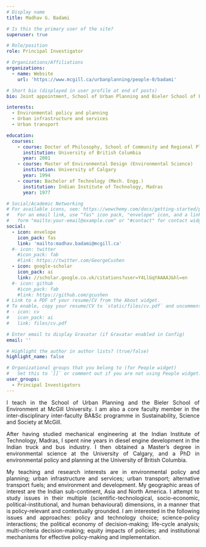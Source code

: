 ```yaml
---
# Display name
title: Madhav G. Badami

# Is this the primary user of the site?
superuser: true

# Role/position
role: Principal Investigator

# Organizations/Affiliations
organizations:
  - name: Website 
    url: 'https://www.mcgill.ca/urbanplanning/people-0/badami'

# Short bio (displayed in user profile at end of posts)
bio: Joint appointment, School of Urban Planning and Bieler School of Environment, McGill University.

interests:
  - Environmental policy and planning
  - Urban infrastructure and services
  - Urban transport

education:
  courses:
    - course: Doctor of Philosophy, School of Community and Regional Planning
      institution: University of British Columbia
      year: 2001
    - course: Master of Environmental Design (Environmental Science) 
      institution: University of Calgary
      year: 1994
    - course: Bachelor of Technology (Mech. Engg.)  
      institution: Indian Institute of Technology, Madras
      year: 1977

# Social/Academic Networking
# For available icons, see: https://wowchemy.com/docs/getting-started/page-builder/#icons
#   For an email link, use "fas" icon pack, "envelope" icon, and a link in the
#   form "mailto:your-email@example.com" or "#contact" for contact widget.
social:
  - icon: envelope
    icon_pack: fas
    link: 'mailto:madhav.badami@mcgill.ca'
  #- icon: twitter
    #icon_pack: fab
    #link: https://twitter.com/GeorgeCushen
  - icon: google-scholar
    icon_pack: ai
    link: //scholar.google.co.uk/citations?user=Y4LlGqYAAAAJ&hl=en
  #- icon: github
    #icon_pack: fab
    #link: https://github.com/gcushen
# Link to a PDF of your resume/CV from the About widget.
# To enable, copy your resume/CV to `static/files/cv.pdf` and uncomment the lines below.
# - icon: cv
#   icon_pack: ai
#   link: files/cv.pdf

# Enter email to display Gravatar (if Gravatar enabled in Config)
email: ''

# Highlight the author in author lists? (true/false)
highlight_name: false

# Organizational groups that you belong to (for People widget)
#   Set this to `[]` or comment out if you are not using People widget.
user_groups:
  - Principal Investigators
---
```

<p align="justify">I teach in the School of Urban Planning and the Bieler School of Environment at McGill University. I am also a core faculty member in the inter-disciplinary inter-faculty BA&Sc programme in Sustainability, Science and Society at McGill.</p>

 <p align="justify">After having studied mechanical engineering at the Indian Institute of Technology, Madras, I spent nine years in diesel engine development in the Indian truck and bus industry. I then obtained a Master’s degree in environmental science at the University of Calgary, and a PhD in environmental policy and planning at the University of British Columbia. </p>

<p align="justify">My teaching and research interests are in environmental policy and planning; urban infrastructure and services; urban transport; alternative transport fuels; and environment and development. My geographic areas of interest are the Indian sub-continent, Asia and North America. I attempt to study issues in their multiple (scientific-technological, socio-economic, political-institutional, and human behavioural) dimensions, in a manner that is policy-relevant and contextually grounded. I am interested in the following issues and approaches: policy and technology choice; science-policy interactions; the political economy of decision-making; life-cycle analysis; multi-criteria decision-making; equity impacts of policies; and institutional mechanisms for effective policy-making and implementation. 
</p>
